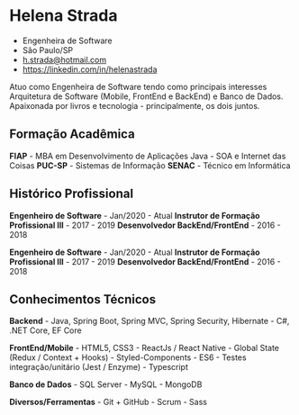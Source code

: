 # Helena Strada
- Engenheira de Software
- São Paulo/SP
- h.strada@hotmail.com
- https://linkedin.com/in/helenastrada

Atuo como Engenheira de Software tendo como principais interesses Arquitetura de Software (Mobile, FrontEnd e BackEnd) e Banco de Dados. Apaixonada por livros e tecnologia - principalmente, os dois juntos.

## Formação Acadêmica

**FIAP** - MBA em Desenvolvimento de Aplicações Java - SOA e Internet das Coisas
**PUC-SP** - Sistemas de Informação
**SENAC** - Técnico em Informática

## Histórico Profissional

**Engenheiro de Software** - Jan/2020 - Atual
**Instrutor de Formação Profissional III** - 2017 - 2019
**Desenvolvedor BackEnd/FrontEnd** - 2016 - 2018

**Engenheiro de Software** - Jan/2020 - Atual
**Instrutor de Formação Profissional III** - 2017 - 2019
**Desenvolvedor BackEnd/FrontEnd** - 2016 - 2018

## Conhecimentos Técnicos

**Backend**
    - Java, Spring Boot, Spring MVC, Spring Security, Hibernate
    - C#, .NET Core, EF Core

**FrontEnd/Mobile**
    - HTML5, CSS3
    - ReactJs / React Native
    - Global State (Redux / Context + Hooks)
    - Styled-Components
    - ES6
    - Testes integração/unitário (Jest / Enzyme)
    - Typescript

**Banco de Dados**
    - SQL Server
    - MySQL
    - MongoDB

**Diversos/Ferramentas**
    - Git + GitHub
    - Scrum
    - Sass